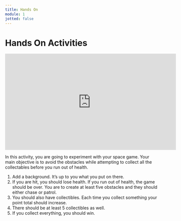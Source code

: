 ```yaml
---
title: Hands On
module: 1
jotted: false
---
```


# Hands On Activities

<iframe width="560" height="315" src="https://www.youtube.com/embed/NNFja-I8xI4" frameborder="0" allow="accelerometer; autoplay; encrypted-media; gyroscope; picture-in-picture" allowfullscreen></iframe>

In this activity, you are going to experiment with your space game. Your main objective is to avoid the obstacles while attempting to collect all the collectables before you run out of health.
1.	Add a background. It’s up to you what you put on there.
2.	If you are hit, you should lose health. If you run out of health, the game should be over. You are to create at least five obstacles and they should either chase or patrol.
3.	You should also have collectibles.  Each time you collect something your point total should increase.
4.	There should be at least 5 collectibles as well.
5.	If you collect everything, you should win.